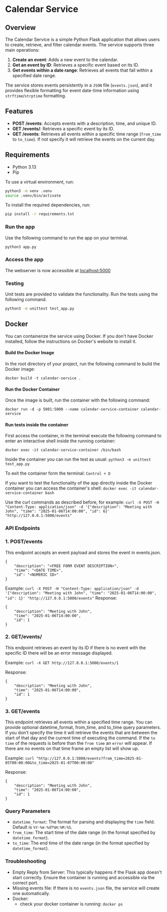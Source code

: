 # Calendar Service

## Overview
The Calendar Service is a simple Python Flask application that allows users to create, retrieve, and filter calendar events. The service supports three main operations:

1. **Create an event**: Adds a new event to the calendar.
2. **Get an event by ID**: Retrieves a specific event based on its ID.
3. **Get events within a date range**: Retrieves all events that fall within a specified date range.

The service stores events persistently in a `JSON` file (`events.json`), and it provides flexible formatting for event date-time information using `strftime`/`strptime` formatting.

## Features

- **POST /events**: Accepts events with a description, time, and unique ID.
- **GET /events/<ID>**: Retrieves a specific event by its ID.
- **GET /events**: Retrieves all events within a specific time range (`from_time` to `to_time`). If not specify it will retrieve the events on the current day.

## Requirements

- Python 3.13
- Pip

To use a virtual environment, run:
```bash
python3 -m venv .venv
source .venv/bin/activate
```

To install the required dependencies, run:

```bash
pip install -r requirements.txt
```

### Run the app
Use the following command to run the app on your terminal. 
```bash
python3 app.py 
```

### Access the app
The webserver is now accessible at [localhost:5000](http://127.0.0.1:5000)

### Testing
Unit tests are provided to validate the functionality. 
Run the tests using the following command.
```bash
python3 -m unittest test_app.py
```

## Docker

You can containerize the service using Docker. If you don't have Docker installed, follow the instructions on Docker's website to install it.

#### Build the Docker Image
In the root directory of your project, run the following command to build the Docker image:

```
docker build -t calendar-service .
```
#### Run the Docker Container
Once the image is built, run the container with the following command:
```
docker run -d -p 5001:5000 --name calendar-service-container calendar-service
```

#### Run tests inside the container

First access the container, in the terminal execute the following command to enter an interactive shell inside the running container:
```
docker exec -it calendar-service-container /bin/bash
```
Inside the container you can run the test as usual:
`python3 -m unittest test_app.py`

To exit the container form the terminal: `Control + D`


If you want to test the functionality of the app directly inside the Docker container you can access the container's shell:
`docker exec -it calendar-service-container bash`

Use the curl commands as described before, for example:
`curl -X POST -H "Content-Type: application/json" -d '{"description": "Meeting with John", "time": "2025-01-06T14:00:00", "id": 6}' "http://127.0.0.1:5000/events"`


### API Endpoints

### 1. POST/events
This endpoint accepts an event payload and stores the event in events.json.
```
{
    "description": "<FREE FORM EVENT DESCRIPTION>",
    "time": "<DATE TIME>",
    "id": "<NUMERIC ID>"
}
```
Example: 
`curl -X POST -H "Content-Type: application/json" -d '{"description": "Meeting with John", "time": "2025-01-06T14:00:00", "id": 1}' "http://127.0.0.1:5000/events"`
Response: 
```
{
    "description": "Meeting with John",
    "time": "2025-01-06T14:00:00",
    "id": 1
}
```

### 2. GET/events/<ID>
This endpoint retrieves an event by its ID if there is no event with the specific ID there will be an error message displayed.

Example: `curl -X GET http://127.0.0.1:5000/events/1`

Response: 
```
{
    "description": "Meeting with John",
    "time": "2025-01-06T14:00:00",
    "id": 1
}
```

### 3. GET/events
This endpoint retrieves all events within a specified time range. You can provide optional datetime_format, from_time, and to_time query parameters.
If you don't specify the time it will retrieve the events that are between the start of that day and the current time of executing the command. 
If the `to time` of the requests is before than the `from time` an `error` will appear.
If there are no events on that time frame an empty list will show up.


Example: `curl "http://127.0.0.1:5000/events?from_time=2025-01-05T00:00:00&to_time=2025-01-07T00:00:00"`

Response: 
```
{
    "description": "Meeting with John",
    "time": "2025-01-06T14:00:00",
    "id": 1
}
```

### Query Parameters
- `datetime_format`: The format for parsing and displaying the `time` field. Default is `%Y-%m-%dT%H:%M:%S`.
- `from_time`: The start time of the date range (in the format specified by `datetime_format`).
- `to_time`: The end time of the date range (in the format specified by `datetime_format`).

### Troubleshooting
- Empty Reply from Server: This typically happens if the Flask app doesn't start correctly. Ensure the container is running and accessible via the correct port.
- Missing events file: If there is no `events.json` file, the service will create one automatically.
- Docker: 
  - check your docker container is running: `docker ps`
